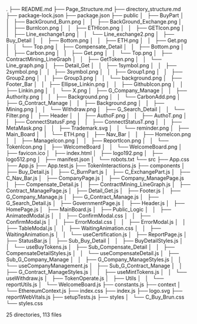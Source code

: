 .
├── README.md
├── Page_Structure.md
├── directory_structure.md
├── package-lock.json
├── package.json
├── public
│   ├── BuyPart
│   │   ├── BackGround_Burn.png
│   │   ├── BackGround_Exchange.png
│   │   ├── BurnIcon.png
│   │   ├── ETHIcon.png
│   │   ├── GETIcon.png
│   │   ├── Line_exchange1.png
│   │   └── Line_exchange2.png
│   ├── Buy_Detail
│   │   ├── Bottom.png
│   │   ├── ETH.png
│   │   ├── Get.png
│   │   └── Top.png
│   ├── Compensate_Detail
│   │   ├── Bottom.png
│   │   ├── Carbon.png
│   │   ├── Get.png
│   │   └── Top.png
│   ├── ContractMining_LineGraph
│   │   ├── GetToken.png
│   │   └── Line_graph.png
│   ├── Detail_Get
│   │   ├── 1symbol.png
│   │   ├── 2symbol.png
│   │   ├── 3symbol.png
│   │   ├── Group1.png
│   │   ├── Group2.png
│   │   ├── Group3.png
│   │   └── background.png
│   ├── Footer_Bar
│   │   ├── Ellipse_Linkin.png
│   │   ├── GithubIcon.png
│   │   ├── Linkin.png
│   │   └── X.png
│   ├── G_Company_Manage
│   │   ├── Authority.png
│   │   ├── Background.png
│   │   └── CarbonAdd.png
│   ├── G_Contract_Manage
│   │   ├── Background.png
│   │   ├── Mining.png
│   │   └── Withdraw.png
│   ├── G_Search_Detail
│   │   └── Filter.png
│   ├── Header
│   │   ├── AuthoF.png
│   │   ├── AuthoT.png
│   │   ├── ConnectStatusF.png
│   │   ├── ConnectStatusT.png
│   │   ├── MetaMask.png
│   │   ├── Trademark.svg
│   │   └── reminder.png
│   ├── Main_Board
│   │   └── ETH.png
│   ├── Nav_Bar
│   │   ├── HomeIcon.png
│   │   ├── ManageIcon.png
│   │   ├── ReportIcon.png
│   │   └── TokenIcon.png
│   ├── WelcomeBoard
│   │   └── WelcomeBoard.png
│   ├── favicon.ico
│   ├── index.html
│   ├── logo192.png
│   ├── logo512.png
│   ├── manifest.json
│   └── robots.txt
└── src
    ├── App.css
    ├── App.js
    ├── App.test.js
    ├── TokenInteractions.js
    ├── components
    │   ├── Buy_Detail.js
    │   ├── C_BurnPart.js
    │   ├── C_ExchangePart.js
    │   ├── C_Nav_Bar.js
    │   ├── CompanyPage.js
    │   ├── Company_ManagePage.js
    │   ├── Compensate_Detail.js
    │   ├── ContractMining_LineGraph.js
    │   ├── Contract_ManagePage.js
    │   ├── Detail_Get.js
    │   ├── Footer.js
    │   ├── G_Company_Manage.js
    │   ├── G_Contract_Manage.js
    │   ├── G_Search_Detail.js
    │   ├── GovernmentPage.js
    │   ├── Header.js
    │   ├── HomePage.js
    │   ├── MainBoard.js
    │   ├── Public_Logic
    │   │   ├── AnimatedModal.js
    │   │   ├── ConfirmModal.css
    │   │   ├── ConfirmModal.js
    │   │   ├── ErrorModal.css
    │   │   ├── ErrorModal.js
    │   │   ├── TableModal.js
    │   │   ├── WaitingAnimation.css
    │   │   ├── WaitingAnimation.js
    │   │   └── useCertification.js
    │   ├── ReportPage.js
    │   ├── StatusBar.js
    │   ├── Sub_Buy_Detail
    │   │   ├── BuyDetailStyles.js
    │   │   └── useBuyTokens.js
    │   ├── Sub_Compensate_Detail
    │   │   ├── CompensateDetailStyles.js
    │   │   └── useCompensateDetail.js
    │   ├── Sub_G_Company_Manage
    │   │   ├── G_Company_ManageStyles.js
    │   │   └── useCompanyManagement.js
    │   ├── Sub_G_Contract_Manage
    │   │   ├── G_Contract_ManageStyles.js
    │   │   ├── useMintTokens.js
    │   │   └── useWithdraw.js
    │   ├── TokenOperate.js
    │   ├── Utils
    │   │   └── reportUtils.js
    │   └── WelcomeBoard.js
    ├── constants.js
    ├── context
    │   └── EthereumContext.js
    ├── index.css
    ├── index.js
    ├── logo.svg
    ├── reportWebVitals.js
    ├── setupTests.js
    ├── styles
    │   └── C_Buy_Brun.css
    └── styles.css

25 directories, 113 files
